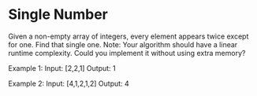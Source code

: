 # Single Number

Given a non-empty array of integers, every element appears twice except for one. Find that single one.
Note:
Your algorithm should have a linear runtime complexity. Could you implement it without using extra memory?

Example 1:
Input: [2,2,1]
Output: 1

Example 2:
Input: [4,1,2,1,2]
Output: 4
